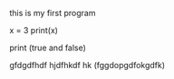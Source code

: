 this is my first program

x = 3
print(x)

print (true and false)

gfdgdfhdf hjdfhkdf hk (fggdopgdfokgdfk)